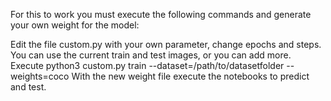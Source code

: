For this to work you must execute the following commands and generate your own weight for the model:


Edit the file custom.py with your own parameter, change epochs and steps.
You can use the current train and test images, or you can add more.
Execute python3 custom.py train --dataset=/path/to/datasetfolder --weights=coco
With the new weight file execute the notebooks to predict and test.



